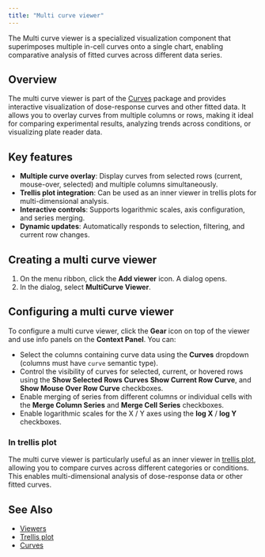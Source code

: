 ```yaml
---
title: "Multi curve viewer"
---
```

  
The Multi curve viewer is a specialized visualization component that superimposes multiple in-cell curves onto a single chart, enabling comparative analysis of fitted curves across different data series.  
  
## Overview  
  
The multi curve viewer is part of the [Curves](https://github.com/datagrok-ai/public/tree/master/packages/Curves) package and provides interactive visualization of dose-response curves and other fitted data. It allows you to overlay curves from multiple columns or rows, making it ideal for comparing experimental results, analyzing trends across conditions, or visualizing plate reader data.  
  
## Key features  
  
- **Multiple curve overlay**: Display curves from selected rows (current, mouse-over, selected) and multiple columns simultaneously.   
- **Trellis plot integration**: Can be used as an inner viewer in trellis plots for multi-dimensional analysis.
- **Interactive controls**: Supports logarithmic scales, axis configuration, and series merging.   
- **Dynamic updates**: Automatically responds to selection, filtering, and current row changes.   
  
## Creating a multi curve viewer

1. On the menu ribbon, click the **Add viewer** icon. A dialog opens.
2. In the dialog, select  **MultiCurve Viewer**.

## Configuring a multi curve viewer  
  
To configure a multi curve viewer, click the **Gear** icon on top of the viewer and
use info panels on the **Context Panel**. You can:  
  
* Select the columns containing curve data using the **Curves** dropdown (columns must have `curve` semantic type).
* Control the visibility of curves for selected, current, or hovered rows using the **Show Selected Rows Curves** **Show Current Row Curve**, and **Show Mouse Over Row Curve** checkboxes.
* Enable merging of series from different columns or individual cells with the **Merge Column Series** and **Merge Cell Series** checkboxes.
* Enable logarithmic scales for the X / Y axes using the **log X** / **log Y** checkboxes.

### In trellis plot  
  
The multi curve viewer is particularly useful as an inner viewer in [trellis plot](trellis-plot.md), allowing you to compare curves across different categories or conditions. This enables multi-dimensional analysis of dose-response data or other fitted curves.
  
## See Also  
  
- [Viewers](viewers.md)
- [Trellis plot](trellis-plot.md)  
- [Curves](https://github.com/datagrok-ai/public/tree/master/packages/Curves)